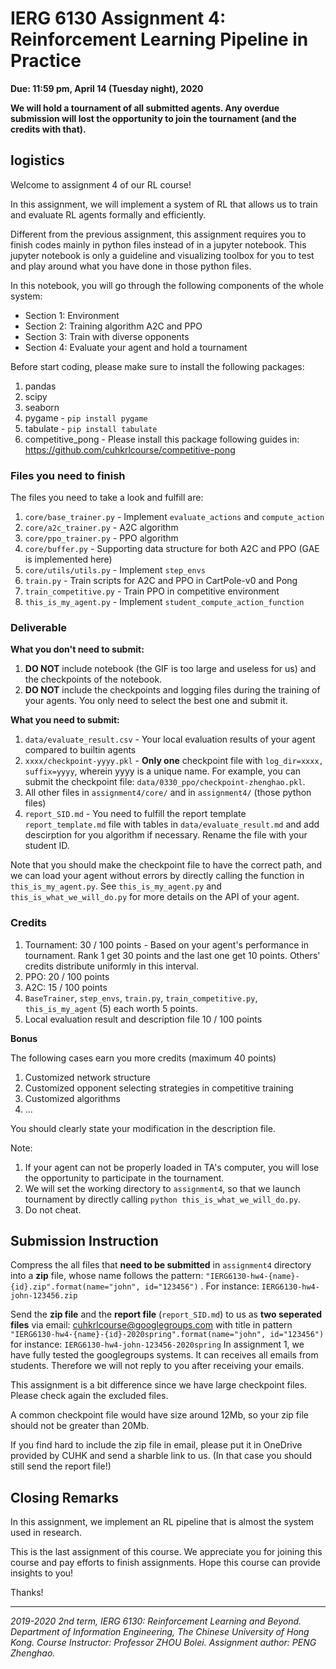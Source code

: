 # IERG 6130 Assignment 4: Reinforcement Learning Pipeline in Practice

**Due: 11:59 pm, April 14 (Tuesday night), 2020**

**We will hold a tournament of all submitted agents. Any overdue submission will lost the opportunity to join the tournament (and the credits with that).**



## logistics

Welcome to assignment 4 of our RL course! 

In this assignment, we will implement a system of RL that allows us to train and evaluate RL agents formally and efficiently.

Different from the previous assignment, this assignment requires you to finish codes mainly in python files instead of in a jupyter notebook. This jupyter notebook is only a guideline and visualizing toolbox for you to test and play around what you have done in those python files.

In this notebook, you will go through the following components of the whole system:

* Section 1: Environment
* Section 2: Training algorithm A2C and PPO
* Section 3: Train with diverse opponents
* Section 4: Evaluate your agent and hold a tournament

Before start coding, please make sure to install the following packages:

1. pandas
2. scipy
3. seaborn
4. pygame - `pip install pygame`
5. tabulate - `pip install tabulate`
6. competitive_pong - Please install this package following guides in: https://github.com/cuhkrlcourse/competitive-pong

### Files you need to finish

The files you need to take a look and fulfill are:

1. `core/base_trainer.py` - Implement `evaluate_actions` and `compute_action`
2. `core/a2c_trainer.py` - A2C algorithm
3. `core/ppo_trainer.py` - PPO algorithm
4. `core/buffer.py` - Supporting data structure for both A2C and PPO (GAE is implemented here)
5. `core/utils/utils.py` - Implement `step_envs`
6. `train.py` - Train scripts for A2C and PPO in CartPole-v0 and Pong
7. `train_competitive.py` - Train PPO in competitive environment
8. `this_is_my_agent.py` - Implement `student_compute_action_function`


### Deliverable

**What you don't need to submit:**

1. **DO NOT** include notebook (the GIF is too large and useless for us) and the checkpoints of the notebook.
2. **DO NOT** include the checkpoints and logging files during the training of your agents. You only need to select the best one and submit it.

**What you need to submit:**

1. `data/evaluate_result.csv` - Your local evaluation results of your agent compared to builtin agents
2. `xxxx/checkpoint-yyyy.pkl` - **Only one** checkpoint file with `log_dir=xxxx, suffix=yyyy`, wherein yyyy is a unique name. For example, you can submit the checkpoint file: `data/0330_ppo/checkpoint-zhenghao.pkl`.
3. All other files in `assignment4/core/` and in `assignment4/` (those python files)
4. `report_SID.md` - You need to fulfill the report template `report_template.md` file with tables in `data/evaluate_result.md` and add descirption for you algorithm if necessary. Rename the file with your student ID.

Note that you should make the checkpoint file to have the correct path, and we can load your agent without errors by directly calling the function in `this_is_my_agent.py`. See `this_is_my_agent.py` and `this_is_what_we_will_do.py` for more details on the API of your agent.


### Credits

1. Tournament: 30 / 100 points - Based on your agent's performance in tournament. Rank 1 get 30 points and the last one get 10 points. Others' credits distribute uniformly in this interval. 
2. PPO: 20 / 100 points
3. A2C: 15 / 100 points
4. `BaseTrainer`, `step_envs`, `train.py`, `train_competitive.py`, `this_is_my_agent` (5) each worth 5 points.
5. Local evaluation result and description file 10 / 100 points

**Bonus**

The following cases earn you more credits (maximum 40 points)

1. Customized network structure
2. Customized opponent selecting strategies in competitive training
3. Customized algorithms
4. ...

You should clearly state your modification in the description file.

Note:

1. If your agent can not be properly loaded in TA's computer, you will lose the opportunity to participate in the tournament. 
2. We will set the working directory to `assignment4`, so that we launch tournament by directly calling `python this_is_what_we_will_do.py`.
3. Do not cheat.




## Submission Instruction


Compress the all files that **need to be submitted** in `assignment4` directory into a **zip** file, whose name follows the pattern: `"IERG6130-hw4-{name}-{id}.zip".format(name="john", id="123456")` . For instance: `IERG6130-hw4-john-123456.zip` 

Send the **zip file** and the **report file** (`report_SID.md`) to us as **two seperated files** via email: cuhkrlcourse@googlegroups.com with title in pattern `"IERG6130-hw4-{name}-{id}-2020spring".format(name="john", id="123456")` for instance: `IERG6130-hw4-john-123456-2020spring` In assignment 1, we have fully tested the googlegroups systems. It can receives all emails from students. Therefore we will not reply to you after receiving your emails.

This assignment is a bit difference since we have large checkpoint files. Please check again the excluded files.

A common checkpoint file would have size around 12Mb, so your zip file should not be greater than 20Mb.

If you find hard to include the zip file in email, please put it in OneDrive provided by CUHK and send a sharble link to us. (In that case you should still send the report file!)



## Closing Remarks


In this assignment, we implement an RL pipeline that is almost the system used in research.

This is the last assignment of this course. We appreciate you for joining this course and pay efforts to finish assignments. Hope this course can provide insights to you! 

Thanks!



------

*2019-2020 2nd term, IERG 6130: Reinforcement Learning and Beyond. Department of Information Engineering, The Chinese University of Hong Kong. Course Instructor: Professor ZHOU Bolei. Assignment author: PENG Zhenghao.*